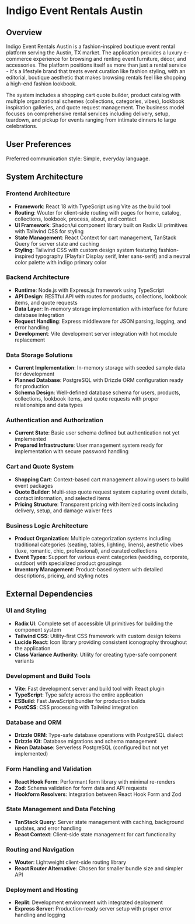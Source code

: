 # Indigo Event Rentals Austin

## Overview

Indigo Event Rentals Austin is a fashion-inspired boutique event rental platform serving the Austin, TX market. The application provides a luxury e-commerce experience for browsing and renting event furniture, décor, and accessories. The platform positions itself as more than just a rental service - it's a lifestyle brand that treats event curation like fashion styling, with an editorial, boutique aesthetic that makes browsing rentals feel like shopping a high-end fashion lookbook.

The system includes a shopping cart quote builder, product catalog with multiple organizational schemes (collections, categories, vibes), lookbook inspiration galleries, and quote request management. The business model focuses on comprehensive rental services including delivery, setup, teardown, and pickup for events ranging from intimate dinners to large celebrations.

## User Preferences

Preferred communication style: Simple, everyday language.

## System Architecture

### Frontend Architecture
- **Framework**: React 18 with TypeScript using Vite as the build tool
- **Routing**: Wouter for client-side routing with pages for home, catalog, collections, lookbook, process, about, and contact
- **UI Framework**: Shadcn/ui component library built on Radix UI primitives with Tailwind CSS for styling
- **State Management**: React Context for cart management, TanStack Query for server state and caching
- **Styling**: Tailwind CSS with custom design system featuring fashion-inspired typography (Playfair Display serif, Inter sans-serif) and a neutral color palette with indigo primary color

### Backend Architecture
- **Runtime**: Node.js with Express.js framework using TypeScript
- **API Design**: RESTful API with routes for products, collections, lookbook items, and quote requests
- **Data Layer**: In-memory storage implementation with interface for future database integration
- **Request Handling**: Express middleware for JSON parsing, logging, and error handling
- **Development**: Vite development server integration with hot module replacement

### Data Storage Solutions
- **Current Implementation**: In-memory storage with seeded sample data for development
- **Planned Database**: PostgreSQL with Drizzle ORM configuration ready for production
- **Schema Design**: Well-defined database schema for users, products, collections, lookbook items, and quote requests with proper relationships and data types

### Authentication and Authorization
- **Current State**: Basic user schema defined but authentication not yet implemented
- **Prepared Infrastructure**: User management system ready for implementation with secure password handling

### Cart and Quote System
- **Shopping Cart**: Context-based cart management allowing users to build event packages
- **Quote Builder**: Multi-step quote request system capturing event details, contact information, and selected items
- **Pricing Structure**: Transparent pricing with itemized costs including delivery, setup, and damage waiver fees

### Business Logic Architecture
- **Product Organization**: Multiple categorization systems including traditional categories (seating, tables, lighting, linens), aesthetic vibes (luxe, romantic, chic, professional), and curated collections
- **Event Types**: Support for various event categories (wedding, corporate, outdoor) with specialized product groupings
- **Inventory Management**: Product-based system with detailed descriptions, pricing, and styling notes

## External Dependencies

### UI and Styling
- **Radix UI**: Complete set of accessible UI primitives for building the component system
- **Tailwind CSS**: Utility-first CSS framework with custom design tokens
- **Lucide React**: Icon library providing consistent iconography throughout the application
- **Class Variance Authority**: Utility for creating type-safe component variants

### Development and Build Tools
- **Vite**: Fast development server and build tool with React plugin
- **TypeScript**: Type safety across the entire application
- **ESBuild**: Fast JavaScript bundler for production builds
- **PostCSS**: CSS processing with Tailwind integration

### Database and ORM
- **Drizzle ORM**: Type-safe database operations with PostgreSQL dialect
- **Drizzle Kit**: Database migrations and schema management
- **Neon Database**: Serverless PostgreSQL (configured but not yet implemented)

### Form Handling and Validation
- **React Hook Form**: Performant form library with minimal re-renders
- **Zod**: Schema validation for form data and API requests
- **Hookform Resolvers**: Integration between React Hook Form and Zod

### State Management and Data Fetching
- **TanStack Query**: Server state management with caching, background updates, and error handling
- **React Context**: Client-side state management for cart functionality

### Routing and Navigation
- **Wouter**: Lightweight client-side routing library
- **React Router Alternative**: Chosen for smaller bundle size and simpler API

### Deployment and Hosting
- **Replit**: Development environment with integrated deployment
- **Express Server**: Production-ready server setup with proper error handling and logging